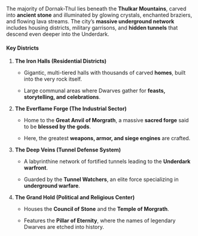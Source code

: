 The majority of Dornak-Thul lies beneath the **Thulkar Mountains**, carved into **ancient stone** and illuminated by glowing crystals, enchanted braziers, and flowing lava streams. The city’s **massive underground network** includes housing districts, military garrisons, and **hidden tunnels** that descend even deeper into the Underdark.

#### **Key Districts**

1. **The Iron Halls (Residential Districts)**
    
    - Gigantic, multi-tiered halls with thousands of carved **homes**, built into the very rock itself.
        
    - Large communal areas where Dwarves gather for **feasts, storytelling, and celebrations**.
        
2. **The Everflame Forge (The Industrial Sector)**
    
    - Home to the **Great Anvil of Morgrath**, a massive **sacred forge** said to be **blessed by the gods**.
        
    - Here, the greatest **weapons, armor, and siege engines** are crafted.
        
3. **The Deep Veins (Tunnel Defense System)**
    
    - A labyrinthine network of fortified tunnels leading to the **Underdark warfront**.
        
    - Guarded by the **Tunnel Watchers**, an elite force specializing in **underground warfare**.
        
4. **The Grand Hold (Political and Religious Center)**
    
    - Houses the **Council of Stone** and the **Temple of Morgrath**.
        
    - Features the **Pillar of Eternity**, where the names of legendary Dwarves are etched into history.